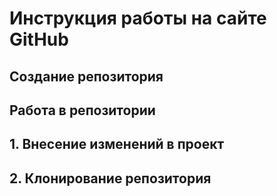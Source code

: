 # Инструкция работы на сайте GitHub

## Создание  репозитория


## Работа в репозитории

## 1. Внесение изменений в проект

## 2. Клонирование репозитория
